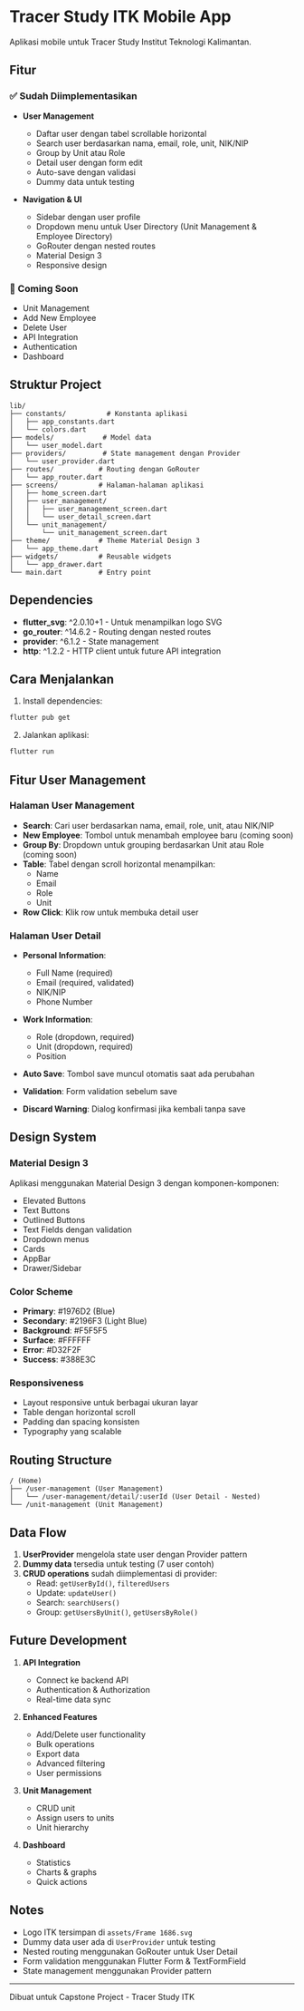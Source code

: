 # Tracer Study ITK Mobile App

Aplikasi mobile untuk Tracer Study Institut Teknologi Kalimantan.

## Fitur

### ✅ Sudah Diimplementasikan
- **User Management**
  - Daftar user dengan tabel scrollable horizontal
  - Search user berdasarkan nama, email, role, unit, NIK/NIP
  - Group by Unit atau Role
  - Detail user dengan form edit
  - Auto-save dengan validasi
  - Dummy data untuk testing

- **Navigation & UI**
  - Sidebar dengan user profile
  - Dropdown menu untuk User Directory (Unit Management & Employee Directory)
  - GoRouter dengan nested routes
  - Material Design 3
  - Responsive design

### 🚧 Coming Soon
- Unit Management
- Add New Employee
- Delete User
- API Integration
- Authentication
- Dashboard

## Struktur Project

```
lib/
├── constants/          # Konstanta aplikasi
│   ├── app_constants.dart
│   └── colors.dart
├── models/            # Model data
│   └── user_model.dart
├── providers/         # State management dengan Provider
│   └── user_provider.dart
├── routes/           # Routing dengan GoRouter
│   └── app_router.dart
├── screens/          # Halaman-halaman aplikasi
│   ├── home_screen.dart
│   ├── user_management/
│   │   ├── user_management_screen.dart
│   │   └── user_detail_screen.dart
│   └── unit_management/
│       └── unit_management_screen.dart
├── theme/            # Theme Material Design 3
│   └── app_theme.dart
├── widgets/          # Reusable widgets
│   └── app_drawer.dart
└── main.dart         # Entry point
```

## Dependencies

- **flutter_svg**: ^2.0.10+1 - Untuk menampilkan logo SVG
- **go_router**: ^14.6.2 - Routing dengan nested routes
- **provider**: ^6.1.2 - State management
- **http**: ^1.2.2 - HTTP client untuk future API integration

## Cara Menjalankan

1. Install dependencies:
```bash
flutter pub get
```

2. Jalankan aplikasi:
```bash
flutter run
```

## Fitur User Management

### Halaman User Management
- **Search**: Cari user berdasarkan nama, email, role, unit, atau NIK/NIP
- **New Employee**: Tombol untuk menambah employee baru (coming soon)
- **Group By**: Dropdown untuk grouping berdasarkan Unit atau Role (coming soon)
- **Table**: Tabel dengan scroll horizontal menampilkan:
  - Name
  - Email
  - Role
  - Unit
- **Row Click**: Klik row untuk membuka detail user

### Halaman User Detail
- **Personal Information**:
  - Full Name (required)
  - Email (required, validated)
  - NIK/NIP
  - Phone Number
  
- **Work Information**:
  - Role (dropdown, required)
  - Unit (dropdown, required)
  - Position

- **Auto Save**: Tombol save muncul otomatis saat ada perubahan
- **Validation**: Form validation sebelum save
- **Discard Warning**: Dialog konfirmasi jika kembali tanpa save

## Design System

### Material Design 3
Aplikasi menggunakan Material Design 3 dengan komponen-komponen:
- Elevated Buttons
- Text Buttons
- Outlined Buttons
- Text Fields dengan validation
- Dropdown menus
- Cards
- AppBar
- Drawer/Sidebar

### Color Scheme
- **Primary**: #1976D2 (Blue)
- **Secondary**: #2196F3 (Light Blue)
- **Background**: #F5F5F5
- **Surface**: #FFFFFF
- **Error**: #D32F2F
- **Success**: #388E3C

### Responsiveness
- Layout responsive untuk berbagai ukuran layar
- Table dengan horizontal scroll
- Padding dan spacing konsisten
- Typography yang scalable

## Routing Structure

```
/ (Home)
├── /user-management (User Management)
│   └── /user-management/detail/:userId (User Detail - Nested)
└── /unit-management (Unit Management)
```

## Data Flow

1. **UserProvider** mengelola state user dengan Provider pattern
2. **Dummy data** tersedia untuk testing (7 user contoh)
3. **CRUD operations** sudah diimplementasi di provider:
   - Read: `getUserById()`, `filteredUsers`
   - Update: `updateUser()`
   - Search: `searchUsers()`
   - Group: `getUsersByUnit()`, `getUsersByRole()`

## Future Development

1. **API Integration**
   - Connect ke backend API
   - Authentication & Authorization
   - Real-time data sync

2. **Enhanced Features**
   - Add/Delete user functionality
   - Bulk operations
   - Export data
   - Advanced filtering
   - User permissions

3. **Unit Management**
   - CRUD unit
   - Assign users to units
   - Unit hierarchy

4. **Dashboard**
   - Statistics
   - Charts & graphs
   - Quick actions

## Notes

- Logo ITK tersimpan di `assets/Frame 1686.svg`
- Dummy data user ada di `UserProvider` untuk testing
- Nested routing menggunakan GoRouter untuk User Detail
- Form validation menggunakan Flutter Form & TextFormField
- State management menggunakan Provider pattern

---

Dibuat untuk Capstone Project - Tracer Study ITK
